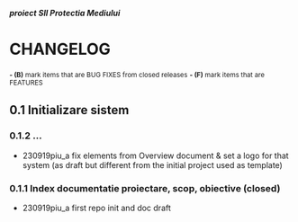 ***proiect SII Protectia Mediului***



# CHANGELOG

<small>**- (B)** mark items that are BUG FIXES from closed releases</small>
<small>**- (F)** mark items that are FEATURES</small>


## 0.1 Initializare sistem


### 0.1.2 ...

* 230919piu_a fix elements from Overview document & set a logo for that system (as draft but different from the initial project used as template)


### 0.1.1 Index documentatie proiectare, scop, obiective (closed)

* 230919piu_a first repo init and doc draft




